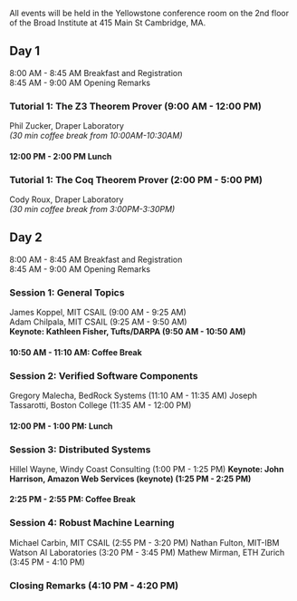 All events will be held in the Yellowstone conference room on the 2nd floor of the Broad Institute at 415 Main St Cambridge, MA.

## Day 1
8:00 AM - 8:45 AM Breakfast and Registration  
8:45 AM - 9:00 AM Opening Remarks  

### Tutorial 1: The Z3 Theorem Prover (9:00 AM - 12:00 PM)
Phil Zucker, Draper Laboratory    
_(30 min coffee break from 10:00AM-10:30AM)_
 
#### 12:00 PM - 2:00 PM Lunch  

### Tutorial 1: The Coq Theorem Prover (2:00 PM - 5:00 PM)
Cody Roux, Draper Laboratory  
_(30 min coffee break from 3:00PM-3:30PM)_

## Day 2
8:00 AM - 8:45 AM Breakfast and Registration  
8:45 AM - 9:00 AM Opening Remarks

### Session 1: General Topics
James Koppel, MIT CSAIL  (9:00 AM - 9:25 AM)  
Adam Chilpala, MIT CSAIL (9:25 AM - 9:50 AM)  
**Keynote: Kathleen Fisher, Tufts/DARPA (9:50 AM - 10:50 AM)**    

#### 10:50 AM - 11:10 AM: Coffee Break

### Session 2: Verified Software Components
Gregory Malecha, BedRock Systems (11:10 AM - 11:35 AM)
Joseph Tassarotti, Boston College (11:35 AM - 12:00 PM)

#### 12:00 PM - 1:00 PM: Lunch

### Session 3: Distributed Systems
Hillel Wayne, Windy Coast Consulting (1:00 PM - 1:25 PM)
**Keynote: John Harrison, Amazon Web Services (keynote) (1:25 PM - 2:25 PM)**  

#### 2:25 PM - 2:55 PM: Coffee Break

### Session 4: Robust Machine Learning 
Michael Carbin, MIT CSAIL (2:55 PM - 3:20 PM)
Nathan Fulton, MIT-IBM Watson AI Laboratories (3:20 PM - 3:45 PM)
Mathew Mirman, ETH Zurich (3:45 PM - 4:10 PM)

### Closing Remarks (4:10 PM - 4:20 PM)
